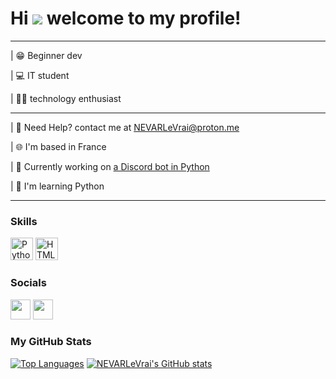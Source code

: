 Hi ![](https://user-images.githubusercontent.com/18350557/176309783-0785949b-9127-417c-8b55-ab5a4333674e.gif) welcome to my profile!
=============================================================================================================================

------------

| 😁 Beginner dev

| 💻 IT student

| 👨‍💻 technology enthusiast

------------

| 🔗  Need Help? contact me at [NEVARLeVrai@proton.me](mailto:NEVARLeVrai@proton.me)

| 🌐  I'm based in France

| 🚀  Currently working on [a Discord bot in Python](https://github.com/NEVARLeVrai/Python-Discord-Bot)

| 🐍  I'm learning Python

------------

### Skills

<p align="left">
<a href="https://www.python.org/" target="_blank" rel="noreferrer"><img src="https://raw.githubusercontent.com/danielcranney/readme-generator/main/public/icons/skills/python-colored.svg" width="36" height="36" alt="Python" /></a>
<a href="https://developer.mozilla.org/en-US/docs/Glossary/HTML5" target="_blank" rel="noreferrer"><img src="https://raw.githubusercontent.com/danielcranney/readme-generator/main/public/icons/skills/html5-colored.svg" width="36" height="36" alt="HTML5" /></a>
</p>

### Socials

<p align="left"> <a href="https://discord.com/users/745923070736465940" target="_blank" rel="noreferrer"><img src="https://raw.githubusercontent.com/danielcranney/readme-generator/main/public/icons/socials/discord.svg" width="32" height="32" /></a> <a href="https://www.github.com/xraywrld" target="_blank" rel="noreferrer"><img src="https://raw.githubusercontent.com/danielcranney/readme-generator/main/public/icons/socials/github.svg" width="32" height="32" /></a></p>


### My GitHub Stats

<a href="https://github.com/NEVARLeVrai" align="left"><img src="https://github-readme-stats.vercel.app/api/top-langs/?username=NEVARLeVrai&langs_count=10&title_color=0891b2&text_color=ffffff&icon_color=0891b2&bg_color=1c1917&hide_border=true&locale=en&custom_title=Top%20%Languages" alt="Top Languages" /></a>
<a href="http://www.github.com/NEVARLeVrai"><img src="https://github-readme-stats.vercel.app/api?username=NEVARLeVrai&show_icons=true&hide=contribs&count_private=true&title_color=0891b2&text_color=ffffff&icon_color=0891b2&bg_color=1c1917&hide_border=true&show_icons=true" alt="NEVARLeVrai's GitHub stats" /></a>

